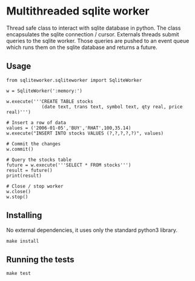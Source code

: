 # Multithreaded sqlite worker

Thread safe class to interact with sqlite database in python.
The class encapsulates the sqlite connection / cursor. Externals threads submit queries to the sqlite worker. Those queries are pushed to an event queue which runs them on the sqlite database and returns a future.

## Usage
```
from sqliteworker.sqliteworker import SqliteWorker

w = SqliteWorker(':memory:')

w.execute('''CREATE TABLE stocks
             (date text, trans text, symbol text, qty real, price real)''')

# Insert a row of data
values = ('2006-01-05','BUY','RHAT',100,35.14)
w.execute("INSERT INTO stocks VALUES (?,?,?,?,?)", values)

# Commit the changes
w.commit()

# Query the stocks table
future = w.execute('''SELECT * FROM stocks''')
result = future()
print(result)

# Close / stop worker
w.close()
w.stop()
```

## Installing
No external dependencies, it uses only the standard python3 library.
```
make install
```

## Running the tests
```
make test
```

